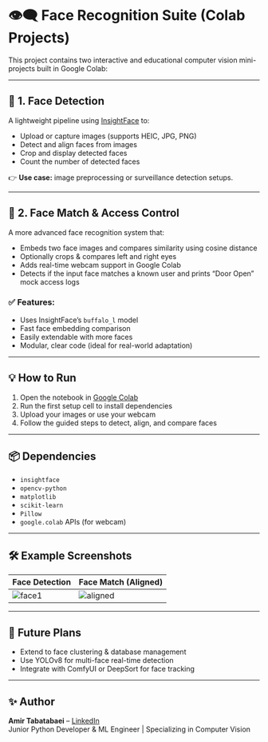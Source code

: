 # 👁️‍🗨️ Face Recognition Suite (Colab Projects)

This project contains two interactive and educational computer vision mini-projects built in Google Colab:

---

## 📸 1. Face Detection

A lightweight pipeline using [InsightFace](https://github.com/deepinsight/insightface) to:

- Upload or capture images (supports HEIC, JPG, PNG)
- Detect and align faces from images
- Crop and display detected faces
- Count the number of detected faces

👉 **Use case:** image preprocessing or surveillance detection setups.

---

## 🧠 2. Face Match & Access Control

A more advanced face recognition system that:

- Embeds two face images and compares similarity using cosine distance
- Optionally crops & compares left and right eyes
- Adds real-time webcam support in Google Colab
- Detects if the input face matches a known user and prints “Door Open” mock access logs

### ✅ Features:
- Uses InsightFace’s `buffalo_l` model
- Fast face embedding comparison
- Easily extendable with more faces
- Modular, clear code (ideal for real-world adaptation)

---

## 💡 How to Run

1. Open the notebook in [Google Colab](https://colab.research.google.com/)
2. Run the first setup cell to install dependencies
3. Upload your images or use your webcam
4. Follow the guided steps to detect, align, and compare faces

---

## 📦 Dependencies

- `insightface`
- `opencv-python`
- `matplotlib`
- `scikit-learn`
- `Pillow`
- `google.colab` APIs (for webcam)

---

## 🛠 Example Screenshots

| Face Detection        | Face Match (Aligned)     |
|-----------------------|--------------------------|
| ![face1](sample1.png) | ![aligned](aligned2.png) |

---

## 🔐 Future Plans

- Extend to face clustering & database management
- Use YOLOv8 for multi-face real-time detection
- Integrate with ComfyUI or DeepSort for face tracking

---

## ✨ Author

**Amir Tabatabaei** – [LinkedIn](https://www.linkedin.com/in/amirtabatabaei10/)  
Junior Python Developer & ML Engineer | Specializing in Computer Vision

